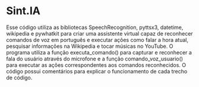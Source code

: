 # Sint.IA

Esse código utiliza as bibliotecas SpeechRecognition, pyttsx3, datetime, wikipedia e pywhatkit para criar uma assistente virtual capaz de reconhecer comandos de voz em português e executar ações como falar a hora atual, pesquisar informações na Wikipedia e tocar músicas no YouTube. O programa utiliza a função executa_comando() para capturar e reconhecer a fala do usuário através do microfone e a função comando_voz_usuario() para executar as ações correspondentes aos comandos reconhecidos. O código possui comentários para explicar o funcionamento de cada trecho de código.
